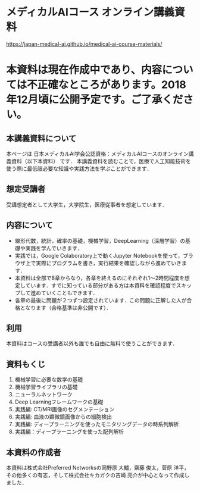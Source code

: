 # メディカルAIコース オンライン講義資料

https://japan-medical-ai.github.io/medical-ai-course-materials/

# 本資料は現在作成中であり、内容については不正確なところがあります。2018年12月頃に公開予定です。ご了承ください。

## 本講義資料について
本ページは 日本メディカルAI学会公認資格：メディカルAIコースのオンライン講義資料（以下本資料） です． 本講義資料を読むことで，医療で人工知能技術を使う際に最低限必要な知識や実践方法を学ぶことができます．


## 想定受講者
受講想定者として大学生，大学院生，医療従事者を想定しています．

## 内容について
* 線形代数，統計，確率の基礎，機械学習，DeepLearning（深層学習）の基礎や実践を学んでいきます．
* 実践では，Google Colaboratory上で動くJupyter Notebookを使って，ブラウザ上で実際にプログラムを書き，実行結果を確認しながら進めていきます．
* 本資料は全部で8章からなり，各章を終えるのにそれぞれ1〜2時間程度を想定しています．すでに知っている部分がある方は本資料を確認程度でスキップして進めていくこともできます．
* 各章の最後に問題が２つずつ設定されています．この問題に正解した人が合格となります（合格基準は非公開です）．

## 利用
本資料はコースの受講者以外も誰でも自由に無料で使うことができます．

## 資料もくじ
1. 機械学習に必要な数学の基礎
2. 機械学習ライブラリの基礎
3. ニューラルネットワーク
4. Deep Learningフレームワークの基礎
5. 実践編: CT/MRI画像のセグメンテーション
6. 実践編: 血液の顕微鏡画像からの細胞検出
7. 実践編: ディープラーニングを使ったモニタリングデータの時系列解析
8. 実践編：ディープラーニングを使った配列解析

## 本資料の作成者
本資料は株式会社Preferred Networksの岡野原 大輔，齋藤 俊太，菅原 洋平，その他多くの有志，そして株式会社キカガクの吉崎 亮介が中心となって作成しました．

